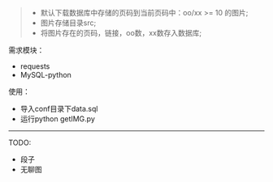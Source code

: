 > - 默认下载数据库中存储的页码到当前页码中：oo/xx >= 10 的图片;
> - 图片存储目录src;
> - 将图片存在的页码，链接，oo数，xx数存入数据库;

需求模块：
* requests 
* MySQL-python

使用：
* 导入conf目录下data.sql
* 运行python getIMG.py

---
TODO:
- 段子
- 无聊图
